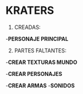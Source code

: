 # KRATERS

1. CREADAS:

  -**PERSONAJE PRINCIPAL**  





2. PARTES FALTANTES:

  -**CREAR TEXTURAS MUNDO**

  -**CREAR PERSONAJES**

  -**CREAR ARMAS**
  -**SONIDOS**







